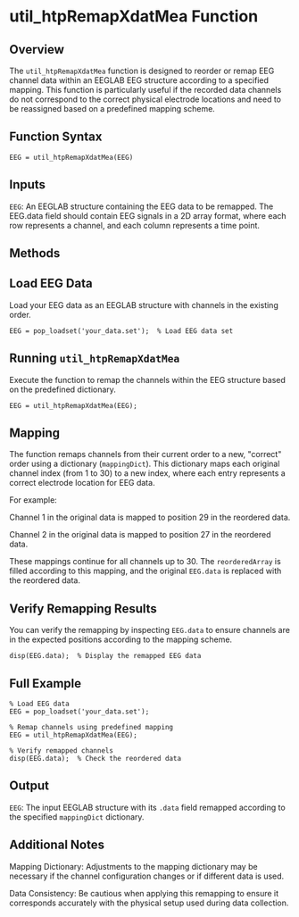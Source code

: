 # util_htpRemapXdatMea Function

## Overview
The `util_htpRemapXdatMea` function is designed to reorder or remap EEG channel data within an EEGLAB EEG structure according to a specified mapping. This function is particularly useful if the recorded data channels do not correspond to the correct physical electrode locations and need to be reassigned based on a predefined mapping scheme.

## Function Syntax

```
EEG = util_htpRemapXdatMea(EEG)
```

## Inputs

`EEG`: An EEGLAB structure containing the EEG data to be remapped. The EEG.data field should contain EEG signals in a 2D array format, where each row represents a channel, and each column represents a time point.


## Methods
## Load EEG Data

Load your EEG data as an EEGLAB structure with channels in the existing order.

```
EEG = pop_loadset('your_data.set');  % Load EEG data set
```

## Running `util_htpRemapXdatMea`
Execute the function to remap the channels within the EEG structure based on the predefined dictionary.

```
EEG = util_htpRemapXdatMea(EEG);
```

## Mapping 
The function remaps channels from their current order to a new, "correct" order using a dictionary (`mappingDict`). This dictionary maps each original channel index (from 1 to 30) to a new index, where each entry represents a correct electrode location for EEG data.

For example:

Channel 1 in the original data is mapped to position 29 in the reordered data.

Channel 2 in the original data is mapped to position 27 in the reordered data.

These mappings continue for all channels up to 30. The `reorderedArray` is filled according to this mapping, and the original `EEG.data` is replaced with the reordered data.

## Verify Remapping Results
You can verify the remapping by inspecting `EEG.data` to ensure channels are in the expected positions according to the mapping scheme.

```
disp(EEG.data);  % Display the remapped EEG data

```
## Full Example
```
% Load EEG data
EEG = pop_loadset('your_data.set');

% Remap channels using predefined mapping
EEG = util_htpRemapXdatMea(EEG);

% Verify remapped channels
disp(EEG.data);  % Check the reordered data
```
## Output
`EEG`: The input EEGLAB structure with its `.data` field remapped according to the specified `mappingDict` dictionary.


## Additional Notes
Mapping Dictionary: Adjustments to the mapping dictionary may be necessary if the channel configuration changes or if different data is used.

Data Consistency: Be cautious when applying this remapping to ensure it corresponds accurately with the physical setup used during data collection.